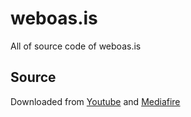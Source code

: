 # weboas.is
All of source code of weboas.is 

## Source
Downloaded from [Youtube](https://www.youtube.com/watch?v=WDQAGseribw)
and [Mediafire](https://www.mediafire.com/file/fhpx8c9tuj29m9u/weboasis.rar/file)
